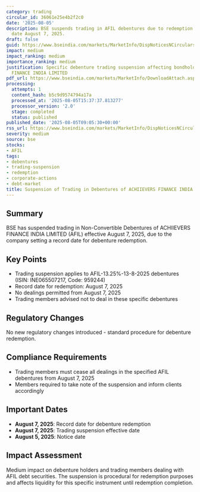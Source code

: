 ```yaml
---
category: trading
circular_id: 36061e25e4b2f2c0
date: '2025-08-05'
description: BSE suspends trading in AFIL debentures due to redemption with record
  date August 7, 2025.
draft: false
guid: https://www.bseindia.com/markets/MarketInfo/DispNoticesNCirculars.aspx?Noticeid={CA120E70-48BB-4B13-A76E-74842CCA33F6}&noticeno=20250805-14&dt=08/05/2025&icount=14&totcount=60&flag=0
impact: medium
impact_ranking: medium
importance_ranking: medium
justification: Specific debenture trading suspension affecting bondholders of ACHIIEVERS
  FINANCE INDIA LIMITED
pdf_url: https://www.bseindia.com/markets/MarketInfo/DownloadAttach.aspx?id=20250805-14&attachedId=
processing:
  attempts: 1
  content_hash: b5c9d9574794a17a
  processed_at: '2025-08-05T15:37:37.813277'
  processor_version: '2.0'
  stage: completed
  status: published
published_date: '2025-08-05T09:05:30+00:00'
rss_url: https://www.bseindia.com/markets/MarketInfo/DispNoticesNCirculars.aspx?Noticeid={CA120E70-48BB-4B13-A76E-74842CCA33F6}&noticeno=20250805-14&dt=08/05/2025&icount=14&totcount=60&flag=0
severity: medium
source: bse
stocks:
- AFIL
tags:
- debentures
- trading-suspension
- redemption
- corporate-actions
- debt-market
title: Suspension of Trading in Debentures of ACHIIEVERS FINANCE INDIA LIMITED
---
```


## Summary

BSE has suspended trading in Non-Convertible Debentures of ACHIIEVERS FINANCE INDIA LIMITED (AFIL) effective August 7, 2025, due to the company setting a record date for debenture redemption.

## Key Points

- Trading suspension applies to AFIL-13.25%-13-8-2025 debentures (ISIN: INE065507217, Code: 959244)
- Record date for redemption: August 7, 2025
- No dealings permitted from August 7, 2025
- Trading members advised not to deal in these specific debentures

## Regulatory Changes

No new regulatory changes introduced - standard procedure for debenture redemption.

## Compliance Requirements

- Trading members must cease all dealings in the specified AFIL debentures from August 7, 2025
- Members required to take note of the suspension and inform clients accordingly

## Important Dates

- **August 7, 2025**: Record date for debenture redemption
- **August 7, 2025**: Trading suspension effective date
- **August 5, 2025**: Notice date

## Impact Assessment

Medium impact on debenture holders and trading members dealing with AFIL debt securities. The suspension is procedural for redemption purposes and affects liquidity for this specific instrument until redemption completion.